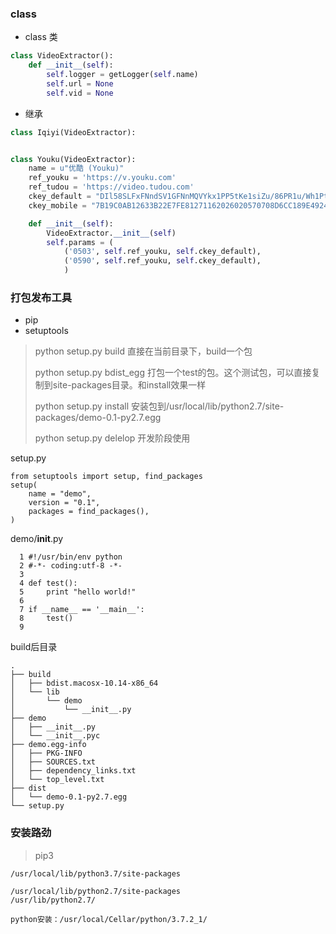 ### class
* class 类
```python
class VideoExtractor():
    def __init__(self):
        self.logger = getLogger(self.name)
        self.url = None
        self.vid = None
```
* 继承
```python
class Iqiyi(VideoExtractor):


class Youku(VideoExtractor):
    name = u"优酷 (Youku)"
    ref_youku = 'https://v.youku.com'
    ref_tudou = 'https://video.tudou.com'
    ckey_default = "DIl58SLFxFNndSV1GFNnMQVYkx1PP5tKe1siZu/86PR1u/Wh1Ptd+WOZsHHWxysSfAOhNJpdVWsdVJNsfJ8Sxd8WKVvNfAS8aS8fAOzYARzPyPc3JvtnPHjTdKfESTdnuTW6ZPvk2pNDh4uFzotgdMEFkzQ5wZVXl2Pf1/Y6hLK0OnCNxBj3+nb0v72gZ6b0td+WOZsHHWxysSo/0y9D2K42SaB8Y/+aD2K42SaB8Y/+ahU+WOZsHcrxysooUeND"
    ckey_mobile = "7B19C0AB12633B22E7FE81271162026020570708D6CC189E4924503C49D243A0DE6CD84A766832C2C99898FC5ED31F3709BB3CDD82C96492E721BDD381735026"

    def __init__(self):
        VideoExtractor.__init__(self)
        self.params = ( 
            ('0503', self.ref_youku, self.ckey_default),
            ('0590', self.ref_youku, self.ckey_default),
            )
```

### 打包发布工具
* pip
* setuptools
> python setup.py build 直接在当前目录下，build一个包 
>
> python setup.py bdist_egg 打包一个test的包。这个测试包，可以直接复制到site-packages目录。和install效果一样
>
> python setup.py install 安装包到/usr/local/lib/python2.7/site-packages/demo-0.1-py2.7.egg
>
> python setup.py delelop 开发阶段使用

setup.py
```shell
from setuptools import setup, find_packages
setup(
    name = "demo",
    version = "0.1",
    packages = find_packages(),
)
```
demo/__init__.py
```
  1 #!/usr/bin/env python
  2 #-*- coding:utf-8 -*-
  3 
  4 def test():
  5     print "hello world!"
  6 
  7 if __name__ == '__main__':
  8     test()
  9
```
build后目录
```shell
.
├── build
│   ├── bdist.macosx-10.14-x86_64
│   └── lib
│       └── demo
│           └── __init__.py
├── demo
│   ├── __init__.py
│   └── __init__.pyc
├── demo.egg-info
│   ├── PKG-INFO
│   ├── SOURCES.txt
│   ├── dependency_links.txt
│   └── top_level.txt
├── dist
│   └── demo-0.1-py2.7.egg
└── setup.py
```


### 安装路劲
> pip3
```shell
/usr/local/lib/python3.7/site-packages

/usr/local/lib/python2.7/site-packages
/usr/lib/python2.7/

python安装：/usr/local/Cellar/python/3.7.2_1/
```
